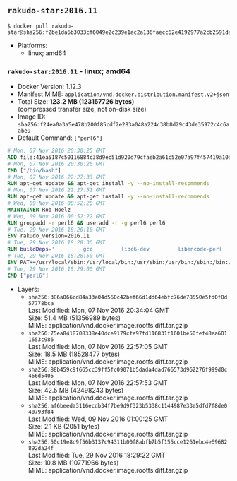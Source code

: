 ## `rakudo-star:2016.11`

```console
$ docker pull rakudo-star@sha256:f2be1da6b3033cf6049e2c239e1ac2a136faecc62e4192977a2cb2591dadac06
```

-	Platforms:
	-	linux; amd64

### `rakudo-star:2016.11` - linux; amd64

-	Docker Version: 1.12.3
-	Manifest MIME: `application/vnd.docker.distribution.manifest.v2+json`
-	Total Size: **123.2 MB (123157726 bytes)**  
	(compressed transfer size, not on-disk size)
-	Image ID: `sha256:f24ea0a3a5e478b200f85cdf2e283a048a224c38b8d29c43de35972c4c6aabe9`
-	Default Command: `["perl6"]`

```dockerfile
# Mon, 07 Nov 2016 20:30:25 GMT
ADD file:41ea5187c50116884c38d9ec51d920d79cfaeb2a61c52e07a97f457419a10a4f in / 
# Mon, 07 Nov 2016 20:30:26 GMT
CMD ["/bin/bash"]
# Mon, 07 Nov 2016 22:27:33 GMT
RUN apt-get update && apt-get install -y --no-install-recommends 		ca-certificates 		curl 		wget 	&& rm -rf /var/lib/apt/lists/*
# Mon, 07 Nov 2016 22:27:51 GMT
RUN apt-get update && apt-get install -y --no-install-recommends 		bzr 		git 		mercurial 		openssh-client 		subversion 				procps 	&& rm -rf /var/lib/apt/lists/*
# Wed, 09 Nov 2016 00:52:20 GMT
MAINTAINER Rob Hoelz
# Wed, 09 Nov 2016 00:52:22 GMT
RUN groupadd -r perl6 && useradd -r -g perl6 perl6
# Tue, 29 Nov 2016 18:20:10 GMT
ENV rakudo_version=2016.11
# Tue, 29 Nov 2016 18:28:36 GMT
RUN buildDeps='         gcc         libc6-dev         libencode-perl         make     '     && set -x     && apt-get update     && apt-get --yes install --no-install-recommends $buildDeps     && rm -rf /var/lib/apt/lists/*     && mkdir /root/rakudo     && curl -fsSL http://rakudo.org/downloads/star/rakudo-star-${rakudo_version}.tar.gz -o rakudo.tar.gz     && tar xzf rakudo.tar.gz --strip-components=1 -C /root/rakudo     && (         cd /root/rakudo         && perl Configure.pl --prefix=/usr --gen-moar         && make install     )     && rm -rf /rakudo.tar.gz /root/rakudo     && apt-get purge -y --auto-remove $buildDeps
# Tue, 29 Nov 2016 18:28:50 GMT
ENV PATH=/usr/local/sbin:/usr/local/bin:/usr/sbin:/usr/bin:/sbin:/bin:/usr/share/perl6/site/bin
# Tue, 29 Nov 2016 18:29:00 GMT
CMD ["perl6"]
```

-	Layers:
	-	`sha256:386a066cd84a33a04d560c42bef66d1dd64ebfc76de78550e5fd0f8d57778bca`  
		Last Modified: Mon, 07 Nov 2016 20:34:04 GMT  
		Size: 51.4 MB (51356989 bytes)  
		MIME: application/vnd.docker.image.rootfs.diff.tar.gzip
	-	`sha256:75ea8418708338e40dce9179cfe97fd116831f1601be50fef48ea6011653c986`  
		Last Modified: Mon, 07 Nov 2016 22:57:05 GMT  
		Size: 18.5 MB (18528477 bytes)  
		MIME: application/vnd.docker.image.rootfs.diff.tar.gzip
	-	`sha256:88b459c9f665cc39ff5fc09071b5dada4dad766573d962276f999d0c466d5405`  
		Last Modified: Mon, 07 Nov 2016 22:57:53 GMT  
		Size: 42.5 MB (42498243 bytes)  
		MIME: application/vnd.docker.image.rootfs.diff.tar.gzip
	-	`sha256:af6beeda3116ecdb34f7be9d9f323b5338c1144987e33e5dfd7f8de040793f84`  
		Last Modified: Wed, 09 Nov 2016 01:00:25 GMT  
		Size: 2.1 KB (2051 bytes)  
		MIME: application/vnd.docker.image.rootfs.diff.tar.gzip
	-	`sha256:50c19e8c9f56b3137c94311b00f8abfb7b5f155cce1261ebc4e69682892da24f`  
		Last Modified: Tue, 29 Nov 2016 18:29:22 GMT  
		Size: 10.8 MB (10771966 bytes)  
		MIME: application/vnd.docker.image.rootfs.diff.tar.gzip
